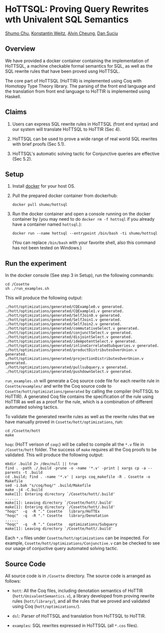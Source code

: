 HoTTSQL: Proving Query Rewrites wth Univalent SQL Semantics
===========================================================
[Shumo Chu](www.shumochu.com), [Konstantin Weitz](http://www.konne.me/), [Alvin Cheung](https://homes.cs.washington.edu/~akcheung/), [Dan Suciu](https://homes.cs.washington.edu/~suciu/)

## Overview

We have provided a docker container containing the implementation of HoTTSQL, a machine checkable formal semantics for SQL, as well as the SQL rewrite rules that have been proved usng HoTTSQL.

The core part of HoTTSQL (HoTTIR) is implemented using Coq with Homotopy Type Theory library. The parsing of the front end language and the translation from front end language to HoTTIR is implemented using Haskell.


## Claims

1. Users can express SQL rewrite rules in HoTTSQL (front end syntax) and our system will translate HoTTSQL to HoTTIR (Sec 4).

2. HoTTSQL can be used to prove a wide range of real world SQL rewrites with brief proofs (Sec 5.1).

3. HoTTSQL's automatic solving tactic for Conjunctive queries are effective (Sec 5.2).

## Setup

1. Install [docker](https://www.docker.com/products/docker) for your host OS.

2. Pull the prepared docker container from dockerhub:
   
   ```
   docker pull shumo/hottsql
   ``` 

3. Run the docker container and open a console running on the docker container by (you may need to do `docker rm -f hottsql` if you already have a container named `hottsql`.):
   
   ```
   docker run --name hottsql --entrypoint /bin/bash -ti shumo/hottsql
   ```
   
   (You can replace `/bin/bash` with your favorite shell, also this command has not been tested on Windows.)

## Run the experiment

In the docker console (See step 3 in Setup), run the following commands:

	cd /Cosette
	sh ./run_examples.sh

	
This will produce the following output:

	./hott/optimizations/generated/CQExample0.v generated.
	./hott/optimizations/generated/CQExample1.v generated.
	./hott/optimizations/generated/SelfJoin0.v generated.
	./hott/optimizations/generated/SelfJoin1.v generated.
	./hott/optimizations/generated/SelfJoin2.v generated.
	./hott/optimizations/generated/commutativeSelect.v generated.
	./hott/optimizations/generated/conjunctSelect.v generated.
	./hott/optimizations/generated/disjointSelect.v generated.
	./hott/optimizations/generated/idempotentSelect.v generated.
	./hott/optimizations/generated/inlineCorrelatedSubqueries.v generated.
	./hott/optimizations/generated/productDistributesOverUnion.v generated.
	./hott/optimizations/generated/projectionDistributesOverUnion.v generated.
	./hott/optimizations/generated/pullsubquery.v generated.
	./hott/optimizations/generated/pushdownSelect.v generated.

`run_examples.sh` will generate a Coq source code file for each rewrite rule in `Cosette/examples/` and write the Coq source code to `Cosette/hott/optimizations/generated` by calling the compiler (HoTTSQL to HoTTIR). A generated Coq file contains the specification of the rule using HoTTIR as well as a proof for the rule, which is a combination of different automated solving tactics. 

To validate the generated rewrite rules as well as the rewrite rules that we have manually proved in `Cosette/hott/optimizations`, run:

	cd /Cosette/hott
	make
	
`hoqc` (HoTT verison of `coqc`)  will be called to compile all the `*.v` file in `/Cosette/hott` folder. The success of `make` requires all the Coq proofs to be validated. This will produce the following output:
	
	mkdir .build 2> /dev/null || true
	find . -path ./.build -prune -o -name '*.v' -print | xargs cp -a --parents -t .build
	cd .build; find . -name '*.v' | xargs coq_makefile -R . Cosette -o Makefile
	sed -i.bak "s/coq/hoq/" .build/Makefile
	make -j4 -C.build
	make[1]: Entering directory `/Cosette/hott/.build'
	......
	make[1]: Leaving directory `/Cosette/hott/.build'
	make[1]: Entering directory `/Cosette/hott/.build'
	"hoqc"  -q  -R "." Cosette   library/HoTTEx
	"hoqc"  -q  -R "." Cosette   library/Denotation
	......
	"hoqc"  -q  -R "." Cosette   optimizations/Subquery
	make[1]: Leaving directory `/Cosette/hott/.build'

Each `*.v` files under `Cosette/hott/optimizations` can be inspected. For example, `Cosette/hott/optimizations/Conjunctive.v` can be checked to see our usage of conjuctive query automated solving tactic.

## Source Code

All source code is in `/Cosette` directory. The source code is arranged as follows:

* `hott`: All the Coq files, including denotation semantics of HoTTIR (`hott/UnivalentSemantics.v`), a library developed from proving rewrite rules (`hott/library/`), and all the rules that we proved and validated using Coq (`hott/optimizations/`). 

* `dsl`: Parser of HoTTSQL and translation from HoTTSQL to HoTTIR.

* `examples`: SQL rewrites expressed in HoTTSQL (all `*.cos` files).
